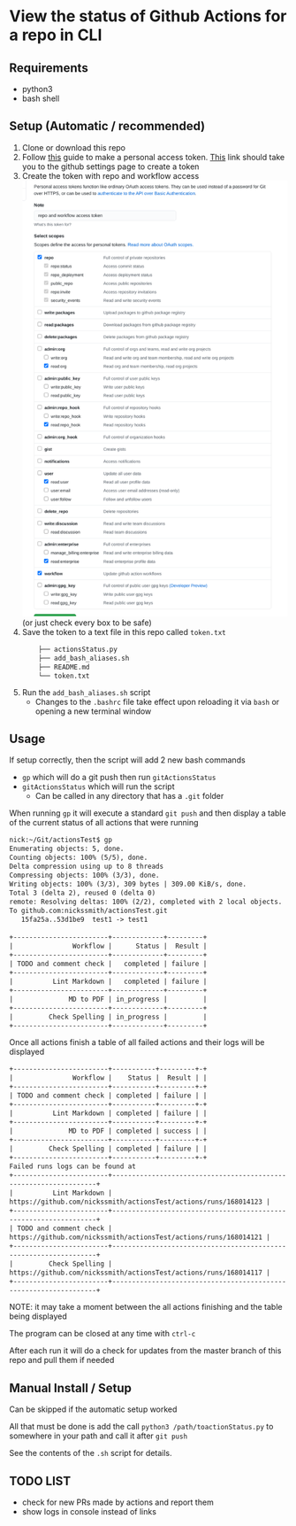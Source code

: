 # View the status of Github Actions for a repo in CLI


## Requirements
 - python3
 - bash shell

## Setup (Automatic / recommended)
1. Clone or download this repo
1. Follow [this](https://docs.github.com/en/github/authenticating-to-github/creating-a-personal-access-token) guide to make a personal access token. [This](https://github.com/settings/tokens) link should take you to the github settings page to create a token
1. Create the token with repo and workflow access ![!](token_settings.png) (or just check every box to be safe)
1. Save the token to a text file in this repo called `token.txt`
    ```
        ├── actionsStatus.py
        ├── add_bash_aliases.sh
        ├── README.md
        └── token.txt
    ```
1. Run the `add_bash_aliases.sh` script
   - Changes to the `.bashrc` file take effect upon reloading it via `bash` or opening a new terminal window


## Usage
If setup correctly, then the script will add 2 new bash commands
 - `gp` which will do a git push then run `gitActionsStatus`
 - `gitActionsStatus` which will run the script
   - Can be called in any directory that has a `.git` folder

When running `gp` it will execute a standard `git push` and then display a table of the current status of all actions that were running
```
nick:~/Git/actionsTest$ gp
Enumerating objects: 5, done.
Counting objects: 100% (5/5), done.
Delta compression using up to 8 threads
Compressing objects: 100% (3/3), done.
Writing objects: 100% (3/3), 309 bytes | 309.00 KiB/s, done.
Total 3 (delta 2), reused 0 (delta 0)
remote: Resolving deltas: 100% (2/2), completed with 2 local objects.
To github.com:nickssmith/actionsTest.git
   15fa25a..53d1be9  test1 -> test1

+------------------------+-------------+---------+
|               Workflow |      Status |  Result |
+------------------------+-------------+---------+
| TODO and comment check |   completed | failure |
+------------------------+-------------+---------+
|          Lint Markdown |   completed | failure |
+------------------------+-------------+---------+
|              MD to PDF | in_progress |         |
+------------------------+-------------+---------+
|         Check Spelling | in_progress |         |
+------------------------+-------------+---------+

```
Once all actions finish a table of all failed actions and their logs will be displayed
```
+------------------------+-----------+---------+-+
|               Workflow |    Status |  Result | |
+------------------------+-----------+---------+-+
| TODO and comment check | completed | failure | |
+------------------------+-----------+---------+-+
|          Lint Markdown | completed | failure | |
+------------------------+-----------+---------+-+
|              MD to PDF | completed | success | |
+------------------------+-----------+---------+-+
|         Check Spelling | completed | failure | |
+------------------------+-----------+---------+-+
Failed runs logs can be found at
+------------------------+------------------------------------------------------------------+
|          Lint Markdown | https://github.com/nickssmith/actionsTest/actions/runs/168014123 |
+------------------------+------------------------------------------------------------------+
| TODO and comment check | https://github.com/nickssmith/actionsTest/actions/runs/168014121 |
+------------------------+------------------------------------------------------------------+
|         Check Spelling | https://github.com/nickssmith/actionsTest/actions/runs/168014117 |
+------------------------+------------------------------------------------------------------+
```
NOTE: it may take a moment between the all actions finishing and the table being displayed

The program can be closed at any time with `ctrl-c`

After each run it will do a check for updates from the master branch of this repo and pull them if needed

## Manual Install / Setup

Can be skipped if the automatic setup worked

All that must be done is add the call `python3 /path/toactionStatus.py` to somewhere in your path and call it after `git push`

See the contents of the `.sh` script for details. 

## TODO LIST
 - check for new PRs made by actions and report them
 - show logs in console instead of links
